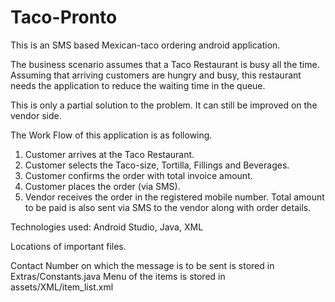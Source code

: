 # Taco-Pronto

This is an SMS based Mexican-taco ordering android application. 

The business scenario assumes that a Taco Restaurant is busy all the time. Assuming that arriving customers are hungry and busy, this restaurant needs the application to reduce the waiting time in the queue.

This is only a partial solution to the problem. It can still be improved on the vendor side.

The Work Flow of this application is as following.
1. Customer arrives at the Taco Restaurant.
2. Customer selects the Taco-size, Tortilla, Fillings and Beverages.
3. Customer confirms the order with total invoice amount.
4. Customer places the order (via SMS).
5. Vendor receives the order in the registered mobile number. Total amount to be paid is also sent via SMS to the vendor along with order details.

Technologies used: Android Studio, Java, XML

Locations of important files.

Contact Number on which the message is to be sent is stored in Extras/Constants.java
Menu of the items is stored in assets/XML/item_list.xml
